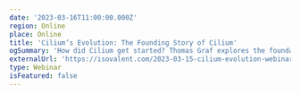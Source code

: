 ```yaml
---
date: '2023-03-16T11:00:00.000Z'
region: Online
place: Online
title: 'Cilium’s Evolution: The Founding Story of Cilium'
ogSummary: 'How did Cilium get started? Thomas Graf explores the foundation story of the Cilium open source project'
externalUrl: 'https://isovalent.com/2023-03-15-cilium-evolution-webinar/'
type: Webinar
isFeatured: false
---
```

